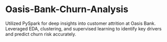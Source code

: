 # Oasis-Bank-Churn-Analysis
Utilized PySpark for deep insights into customer attrition at Oasis Bank. Leveraged EDA, clustering, and supervised learning to identify key drivers and predict churn risk accurately.
